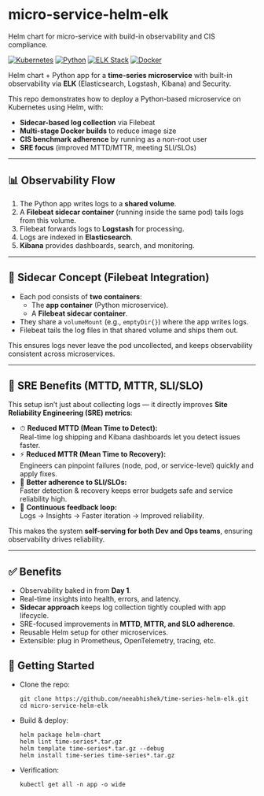 # micro-service-helm-elk
Helm chart for micro-service with build-in observability and CIS compliance.

[![Kubernetes](https://img.shields.io/badge/Kubernetes-Helm-blue?logo=kubernetes)](https://helm.sh)
[![Python](https://img.shields.io/badge/Python-3.9+-yellow?logo=python)](https://www.python.org/)
[![ELK Stack](https://img.shields.io/badge/Observability-ELK-cc0000?logo=elastic)](https://www.elastic.co/what-is/elk-stack)
[![Docker](https://img.shields.io/badge/Container-Docker-2496ED?logo=docker)](https://www.docker.com/)

Helm chart + Python app for a **time-series microservice** with built-in observability via **ELK** (Elasticsearch, Logstash, Kibana) and Security.

This repo demonstrates how to deploy a Python-based microservice on Kubernetes using Helm, with:  
- **Sidecar-based log collection** via Filebeat  
- **Multi-stage Docker builds** to reduce image size  
- **CIS benchmark adherence** by running as a non-root user  
- **SRE focus** (improved MTTD/MTTR, meeting SLI/SLOs) 

---

## 📊 Observability Flow

1. The Python app writes logs to a **shared volume**.  
2. A **Filebeat sidecar container** (running inside the same pod) tails logs from this volume.  
3. Filebeat forwards logs to **Logstash** for processing.  
4. Logs are indexed in **Elasticsearch**.  
5. **Kibana** provides dashboards, search, and monitoring.  

---

## 🧩 Sidecar Concept (Filebeat Integration)

- Each pod consists of **two containers**:  
  - The **app container** (Python microservice).  
  - A **Filebeat sidecar container**.  
- They share a `volumeMount` (e.g., `emptyDir{}`) where the app writes logs.  
- Filebeat tails the log files in that shared volume and ships them out.  

This ensures logs never leave the pod uncollected, and keeps observability consistent across microservices.

---

## 🔎 SRE Benefits (MTTD, MTTR, SLI/SLO)

This setup isn’t just about collecting logs — it directly improves **Site Reliability Engineering (SRE) metrics**:

- ⏱ **Reduced MTTD (Mean Time to Detect):**  
  Real-time log shipping and Kibana dashboards let you detect issues faster.  
- ⚡ **Reduced MTTR (Mean Time to Recovery):**  
  Engineers can pinpoint failures (node, pod, or service-level) quickly and apply fixes.  
- 🎯 **Better adherence to SLI/SLOs:**  
  Faster detection & recovery keeps error budgets safe and service reliability high.  
- 🔄 **Continuous feedback loop:**  
  Logs → Insights → Faster iteration → Improved reliability.  

This makes the system **self-serving for both Dev and Ops teams**, ensuring observability drives reliability.

---

## ✅ Benefits

- Observability baked in from **Day 1**.  
- Real-time insights into health, errors, and latency.  
- **Sidecar approach** keeps log collection tightly coupled with app lifecycle.  
- SRE-focused improvements in **MTTD, MTTR, and SLO adherence**.  
- Reusable Helm setup for other microservices.  
- Extensible: plug in Prometheus, OpenTelemetry, tracing, etc.

## 📖 Getting Started
- Clone the repo:
  ```
  git clone https://github.com/neeabhishek/time-series-helm-elk.git
  cd micro-service-helm-elk
  ```
  
- Build & deploy:
  ```
  helm package helm-chart
  helm lint time-series*.tar.gz
  helm template time-series*.tar.gz --debug
  helm install time-series time-series*.tar.gz
  ```
  
- Verification:
  ```
  kubectl get all -n app -o wide
  ```

